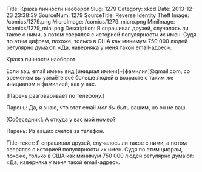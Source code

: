 Title: Кража личности наоборот 
Slug: 1279 
Category: xkcd 
Date: 2013-12-23 23:38:39 
SourceNum: 1279 
SourceTitle: Reverse Identity Theft 
Image: /comics/1279.png 
MicroImage: /comics/1279_micro.png 
MiniImage: /comics/1279_mini.png 
Description: Я спрашивал друзей, случалось ли такое с ними, а потом сверялся с историей популярности их имен. Судя по этим цифрам, похоже, только в США как минимум 750 000 людей регулярно думают: «Да, наверняка у меня такой email-адрес». 

Кража личности наоборот

Если ваш email имееь вид [инициал имени]+[фамилия]@gmail.com, со временем вы узнаёте всё больше людей в возрасте с таким же инициалом и фамилией, как у вас.

[Парень разговаривает по телефону.]

Парень: Да, я знаю, что этот email _мог бы_ быть вашим, но он не ваш.

[Собеседник]: А откуда у вас мой номер?

Парень: Из ваших счетов за телефон.

Title-текст:  Я спрашивал друзей, случалось ли такое с ними, а потом сверялся с историей популярности их имен. Судя по этим цифрам, похоже, только в США как минимум 750 000 людей регулярно думают: «Да, наверняка у меня такой email-адрес».